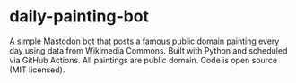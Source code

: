 # daily-painting-bot
A simple Mastodon bot that posts a famous public domain painting every day using data from Wikimedia Commons. Built with Python and scheduled via GitHub Actions. All paintings are public domain. Code is open source (MIT licensed).
